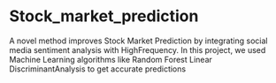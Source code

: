 # Stock_market_prediction
A novel method improves Stock Market Prediction by integrating social media sentiment analysis with HighFrequency. In this project, we used Machine Learning algorithms like Random Forest Linear DiscriminantAnalysis to get accurate predictions
